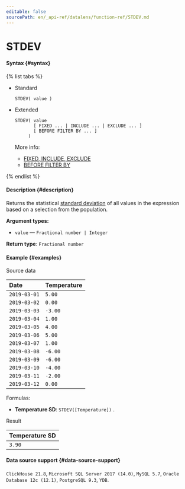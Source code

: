 ```yaml
---
editable: false
sourcePath: en/_api-ref/datalens/function-ref/STDEV.md
---
```


# STDEV



#### Syntax {#syntax}

{% list tabs %}

- Standard

  ```
  STDEV( value )
  ```

- Extended

  ```
  STDEV( value
         [ FIXED ... | INCLUDE ... | EXCLUDE ... ]
         [ BEFORE FILTER BY ... ]
       )
  ```

  More info:
  - [FIXED, INCLUDE, EXCLUDE](aggregation-functions.md#syntax-lod)
  - [BEFORE FILTER BY](aggregation-functions.md#syntax-before-filter-by)

{% endlist %}

#### Description {#description}
Returns the statistical [standard deviation](https://en.wikipedia.org/wiki/Standard_deviation) of all values in the expression based on a selection from the population.

**Argument types:**
- `value` — `Fractional number | Integer`


**Return type**: `Fractional number`

#### Example {#examples}




Source data

| **Date**     | **Temperature**   |
|:-------------|:------------------|
| `2019-03-01` | `5.00`            |
| `2019-03-02` | `0.00`            |
| `2019-03-03` | `-3.00`           |
| `2019-03-04` | `1.00`            |
| `2019-03-05` | `4.00`            |
| `2019-03-06` | `5.00`            |
| `2019-03-07` | `1.00`            |
| `2019-03-08` | `-6.00`           |
| `2019-03-09` | `-6.00`           |
| `2019-03-10` | `-4.00`           |
| `2019-03-11` | `-2.00`           |
| `2019-03-12` | `0.00`            |

Formulas:

- **Temperature SD**: `STDEV([Temperature])` .


Result

| **Temperature SD**   |
|:---------------------|
| `3.90`               |




#### Data source support {#data-source-support}

`ClickHouse 21.8`, `Microsoft SQL Server 2017 (14.0)`, `MySQL 5.7`, `Oracle Database 12c (12.1)`, `PostgreSQL 9.3`, `YDB`.

